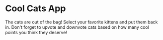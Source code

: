 # Cool Cats App

The cats are out of the bag! Select your favorite kittens and put them back in. Don't forget to upvote and downvote cats based on how many cool points you think they deserve!
